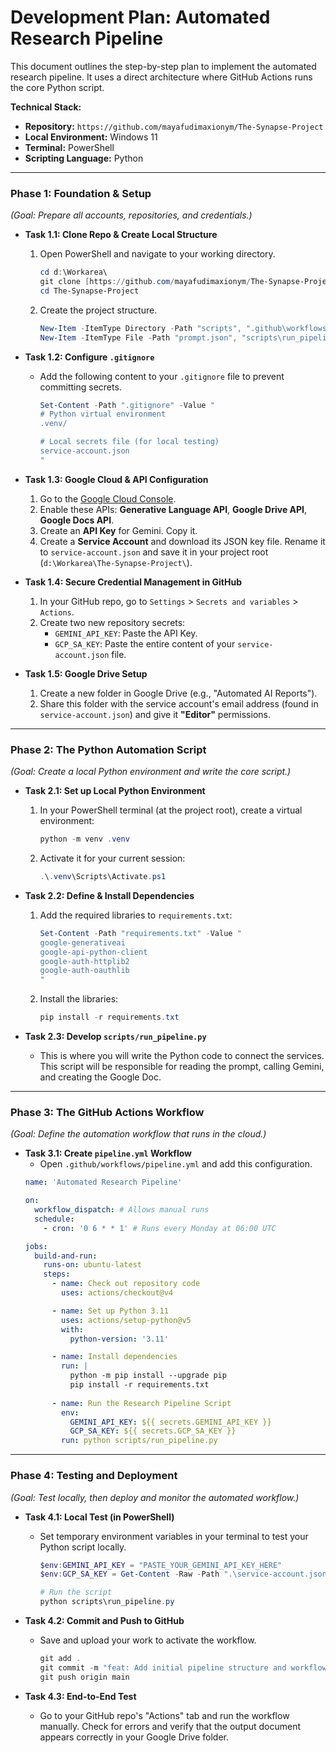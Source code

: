 # Development Plan: Automated Research Pipeline

This document outlines the step-by-step plan to implement the automated research pipeline. It uses a direct architecture where GitHub Actions runs the core Python script.

**Technical Stack:**
* **Repository:** `https://github.com/mayafudimaxionym/The-Synapse-Project`
* **Local Environment:** Windows 11
* **Terminal:** PowerShell
* **Scripting Language:** Python

---

### Phase 1: Foundation & Setup

*(Goal: Prepare all accounts, repositories, and credentials.)*

* **Task 1.1: Clone Repo & Create Local Structure**
    1.  Open PowerShell and navigate to your working directory.
        ```powershell
        cd d:\Workarea\
        git clone [https://github.com/mayafudimaxionym/The-Synapse-Project.git](https://github.com/mayafudimaxionym/The-Synapse-Project.git)
        cd The-Synapse-Project
        ```
    2.  Create the project structure.
        ```powershell
        New-Item -ItemType Directory -Path "scripts", ".github\workflows" -Force
        New-Item -ItemType File -Path "prompt.json", "scripts\run_pipeline.py", "requirements.txt", ".github\workflows\pipeline.yml", ".gitignore", "README.md", "DEVELOPMENT_PLAN.md"
        ```

* **Task 1.2: Configure `.gitignore`**
    * Add the following content to your `.gitignore` file to prevent committing secrets.
        ```powershell
        Set-Content -Path ".gitignore" -Value "
        # Python virtual environment
        .venv/

        # Local secrets file (for local testing)
        service-account.json
        "
        ```

* **Task 1.3: Google Cloud & API Configuration**
    1.  Go to the [Google Cloud Console](https://console.cloud.google.com/).
    2.  Enable these APIs: **Generative Language API**, **Google Drive API**, **Google Docs API**.
    3.  Create an **API Key** for Gemini. Copy it.
    4.  Create a **Service Account** and download its JSON key file. Rename it to `service-account.json` and save it in your project root (`d:\Workarea\The-Synapse-Project\`).

* **Task 1.4: Secure Credential Management in GitHub**
    1.  In your GitHub repo, go to `Settings` > `Secrets and variables` > `Actions`.
    2.  Create two new repository secrets:
        * `GEMINI_API_KEY`: Paste the API Key.
        * `GCP_SA_KEY`: Paste the entire content of your `service-account.json` file.

* **Task 1.5: Google Drive Setup**
    1.  Create a new folder in Google Drive (e.g., "Automated AI Reports").
    2.  Share this folder with the service account's email address (found in `service-account.json`) and give it **"Editor"** permissions.

---

### Phase 2: The Python Automation Script

*(Goal: Create a local Python environment and write the core script.)*

* **Task 2.1: Set up Local Python Environment**
    1.  In your PowerShell terminal (at the project root), create a virtual environment:
        ```powershell
        python -m venv .venv
        ```
    2.  Activate it for your current session:
        ```powershell
        .\.venv\Scripts\Activate.ps1
        ```

* **Task 2.2: Define & Install Dependencies**
    1.  Add the required libraries to `requirements.txt`:
        ```powershell
        Set-Content -Path "requirements.txt" -Value "
        google-generativeai
        google-api-python-client
        google-auth-httplib2
        google-auth-oauthlib
        "
        ```
    2.  Install the libraries:
        ```powershell
        pip install -r requirements.txt
        ```

* **Task 2.3: Develop `scripts/run_pipeline.py`**
    * This is where you will write the Python code to connect the services. This script will be responsible for reading the prompt, calling Gemini, and creating the Google Doc.

---

### Phase 3: The GitHub Actions Workflow

*(Goal: Define the automation workflow that runs in the cloud.)*

* **Task 3.1: Create `pipeline.yml` Workflow**
    * Open `.github/workflows/pipeline.yml` and add this configuration.
    ```yaml
    name: 'Automated Research Pipeline'

    on:
      workflow_dispatch: # Allows manual runs
      schedule:
        - cron: '0 6 * * 1' # Runs every Monday at 06:00 UTC

    jobs:
      build-and-run:
        runs-on: ubuntu-latest
        steps:
          - name: Check out repository code
            uses: actions/checkout@v4

          - name: Set up Python 3.11
            uses: actions/setup-python@v5
            with:
              python-version: '3.11'

          - name: Install dependencies
            run: |
              python -m pip install --upgrade pip
              pip install -r requirements.txt
          
          - name: Run the Research Pipeline Script
            env:
              GEMINI_API_KEY: ${{ secrets.GEMINI_API_KEY }}
              GCP_SA_KEY: ${{ secrets.GCP_SA_KEY }}
            run: python scripts/run_pipeline.py
    ```

---

### Phase 4: Testing and Deployment

*(Goal: Test locally, then deploy and monitor the automated workflow.)*

* **Task 4.1: Local Test (in PowerShell)**
    * Set temporary environment variables in your terminal to test your Python script locally.
        ```powershell
        $env:GEMINI_API_KEY = "PASTE_YOUR_GEMINI_API_KEY_HERE"
        $env:GCP_SA_KEY = Get-Content -Raw -Path ".\service-account.json"
        
        # Run the script
        python scripts\run_pipeline.py
        ```

* **Task 4.2: Commit and Push to GitHub**
    * Save and upload your work to activate the workflow.
        ```powershell
        git add .
        git commit -m "feat: Add initial pipeline structure and workflow files"
        git push origin main
        ```

* **Task 4.3: End-to-End Test**
    * Go to your GitHub repo's "Actions" tab and run the workflow manually. Check for errors and verify that the output document appears correctly in your Google Drive folder.
